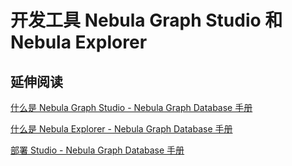 # 开发工具 Nebula Graph Studio 和 Nebula Explorer

## 延伸阅读

[什么是 Nebula Graph Studio - Nebula Graph Database 手册](https://docs.nebula-graph.com.cn/2.5.0/nebula-studio/about-studio/st-ug-what-is-graph-studio/)

[什么是 Nebula Explorer - Nebula Graph Database 手册](https://docs.nebula-graph.com.cn/2.6.1/nebula-explorer/about-explorer/ex-ug-what-is-explorer/)

[部署 Studio - Nebula Graph Database 手册](https://docs.nebula-graph.com.cn/2.5.0/nebula-studio/deploy-connect/st-ug-deploy/)
